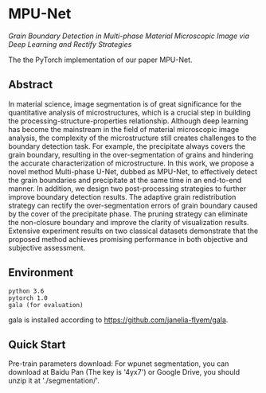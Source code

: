 # MPU-Net
_Grain Boundary Detection in Multi-phase Material Microscopic Image via Deep Learning and Rectify Strategies_

The the PyTorch implementation of our paper MPU-Net.

## Abstract
In material science, image segmentation is of great significance for the quantitative analysis of microstructures, which is a crucial step in building the processing-structure-properties relationship. Although deep learning has become the mainstream in the field of material microscopic image analysis, the complexity of the microstructure still creates challenges to the boundary detection task. For example, the precipitate always covers the grain boundary, resulting in the over-segmentation of grains and hindering the accurate characterization of microstructure. In this work, we propose a novel method Multi-phase U-Net, dubbed as MPU-Net, to effectively detect the grain boundaries and precipitate at the same time in an end-to-end manner. In addition, we design two post-processing strategies to further improve boundary detection results. The adaptive grain redistribution strategy can rectify the over-segmentation errors of grain boundary caused by the cover of the precipitate phase. The pruning strategy can eliminate the non-closure boundary and improve the clarity of visualization results. Extensive experiment results on two classical datasets demonstrate that the proposed method achieves promising performance in both objective and subjective assessment. 

## Environment
```
python 3.6
pytorch 1.0
gala (for evaluation)
```

gala is installed according to https://github.com/janelia-flyem/gala.

## Quick Start


Pre-train parameters download:
For wpunet segmentation, you can download at Baidu Pan (The key is '4yx7') or Google Drive, you should unzip it at './segmentation/'.
